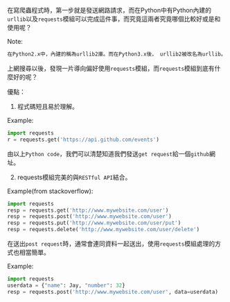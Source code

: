 在寫爬蟲程式時，第一步就是發送網路請求，而在Python中有Python內建的`urllib`以及`requests`模組可以完成這件事，而究竟這兩者究竟哪個比較好或是和使用呢？

Note:
``` bash
在Python2.x中，內建的稱為urllib2庫。而在Python3.x後， urllib2被改名為urllib。
```

上網搜尋以後，發現一片導向偏好使用`requests`模組，而`requests`模組到底有什麼好的呢？

優點：
1. 程式碼短且易於理解。

Example:
```Python
import requests
r = requests.get('https://api.github.com/events')
```

由以上`Python code`，我們可以清楚知道我們發送`get request`給一個`github`網址。

2. requests模組完美的與`RESTful API`結合。

Example(from stackoverflow):
```Python
import requests
resp = requests.get('http://www.mywebsite.com/user')
resp = requests.post('http://www.mywebsite.com/user')
resp = requests.put('http://www.mywebsite.com/user/put')
resp = requests.delete('http://www.mywebsite.com/user/delete')
```

在送出`post request`時，通常會連同資料一起送出，使用`requests`模組處理的方式也相當簡單。

Example:
```Python
import requests
userdata = {"name": Jay, "number": 32}
resp = requests.post('http://www.mywebsite.com/user', data=userdata)
```
